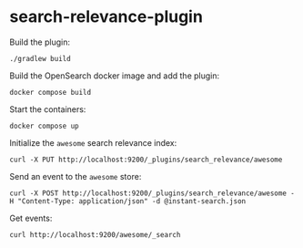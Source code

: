 # search-relevance-plugin

Build the plugin:

`./gradlew build`

Build the OpenSearch docker image and add the plugin:

`docker compose build`

Start the containers:

`docker compose up`

Initialize the `awesome` search relevance index:

```
curl -X PUT http://localhost:9200/_plugins/search_relevance/awesome
```

Send an event to the `awesome` store:

```
curl -X POST http://localhost:9200/_plugins/search_relevance/awesome -H "Content-Type: application/json" -d @instant-search.json
```

Get events:

```
curl http://localhost:9200/awesome/_search
```